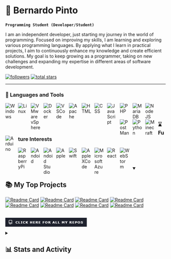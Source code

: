 # 👾 Bernardo Pinto

**`Programming Student (Developer/Student)`**

I am an independent developer, just starting my journey in the world of programming. Focused on improving my skills, I am learning and exploring various programming languages. By applying what I learn in practical projects, I aim to continuously enhance my knowledge and create efficient solutions. My goal is to keep growing as a programmer, taking on new challenges and expanding my expertise in different areas of software development.

   <p align="left">
      <a href="https://github.com/PintoBernardo?tab=followers">
         <img alt="followers" title="Follow me on Github" src="https://custom-icon-badges.demolab.com/github/followers/PintoBernardo?color=236ad3&labelColor=1155ba&style=for-the-badge&logo=person-add&label=Follow&logoColor=white"/></a>
      <a href="https://github.com/PintoBernardo?tab=repositories&sort=stargazers">
         <img alt="total stars" title="Total stars on GitHub" src="https://custom-icon-badges.demolab.com/github/stars/PintoBernardo?color=55960c&style=for-the-badge&labelColor=488207&logo=star"/></a>
   </p>

---

### 🧰 Languages and Tools

<img align="left" alt="Windows" width="30px" style="padding-right:10px;" onclick="#" src="https://cdn.jsdelivr.net/gh/devicons/devicon@latest/icons/windows11/windows11-original.svg"/>
<img align="left" alt="Linux" width="30px" style="padding-right:10px;" onclick="#" src="https://cdn.jsdelivr.net/gh/devicons/devicon@latest/icons/linux/linux-original.svg" />
<img align="left" alt="VMware vSphere" width="30px" style="padding-right:10px;" onclick="#" src="https://cdn.jsdelivr.net/gh/devicons/devicon@latest/icons/vsphere/vsphere-original.svg" />
<img align="left" alt="Docker" width="30px" style="padding-right:10px;" onclick="#" src="https://cdn.jsdelivr.net/gh/devicons/devicon@latest/icons/docker/docker-original.svg" />
<!--<img align="left" alt="Adobe XD" width="30px" style="padding-right:10px;" onclick="#" src="https://cdn.jsdelivr.net/gh/devicons/devicon@latest/icons/xd/xd-original.svg" />-->
<img align="left" alt="VSCode" width="30px" style="padding-right:10px;" onclick="#" src="https://cdn.jsdelivr.net/gh/devicons/devicon@latest/icons/vscode/vscode-original.svg" />
<img align="left" alt="Apache" width="30px" style="padding-right:10px;" onclick="#" src="https://cdn.jsdelivr.net/gh/devicons/devicon@latest/icons/apache/apache-original.svg" />
<img align="left" alt="HTML" width="30px" style="padding-right:10px;" onclick="#" src="https://cdn.jsdelivr.net/gh/devicons/devicon@latest/icons/html5/html5-original.svg" />
<img align="left" alt="CSS" width="30px" style="padding-right:10px;" onclick="#" src="https://cdn.jsdelivr.net/gh/devicons/devicon@latest/icons/css3/css3-original.svg" />
<img align="left" alt="JavaScript" width="30px" style="padding-right:10px;" onclick="#" src="https://cdn.jsdelivr.net/gh/devicons/devicon@latest/icons/javascript/javascript-original.svg" />
<img align="left" alt="PHP" width="30px" style="padding-right:10px;" onclick="#" src="https://cdn.jsdelivr.net/gh/devicons/devicon@latest/icons/php/php-original.svg" />
<img align="left" alt="MariaDB" width="30px" style="padding-right:10px;" onclick="#" src="https://cdn.jsdelivr.net/gh/devicons/devicon@latest/icons/mariadb/mariadb-original.svg" />
<img align="left" alt="NodeJS" width="30px" style="padding-right:10px;" onclick="#" src="https://cdn.jsdelivr.net/gh/devicons/devicon/icons/nodejs/nodejs-original.svg" />
<img align="left" alt="PostMan" width="30px" style="padding-right:10px;" onclick="#" src="https://cdn.jsdelivr.net/gh/devicons/devicon@latest/icons/postman/postman-original.svg" />
<img align="left" alt="Python" width="30px" style="padding-right:10px;" onclick="#" src="https://cdn.jsdelivr.net/gh/devicons/devicon@latest/icons/python/python-original.svg" />
<img align="left" alt="Minecraft" width="30px" style="padding-right:10px;" onclick="#" src="https://cdn.worldvectorlogo.com/logos/minecraft-1.svg" />
<img align="left" alt="Arduino" width="30px" style="padding-right:10px;" onclick="#" src="https://cdn.jsdelivr.net/gh/devicons/devicon@latest/icons/arduino/arduino-original.svg" />
<br />

#

### ⌛ Future Interests

<img align="left" alt="RaspberryPi" width="30px" style="padding-right:10px;" onclick="#" src="https://cdn.jsdelivr.net/gh/devicons/devicon@latest/icons/raspberrypi/raspberrypi-original.svg" />
<img align="left" alt="Andoid" width="30px" style="padding-right:10px;" onclick="#" src="https://cdn.jsdelivr.net/gh/devicons/devicon@latest/icons/android/android-plain.svg"/>
<img align="left" alt="Andoid Studio" width="30px" style="padding-right:10px;" onclick="#" src="https://cdn.jsdelivr.net/gh/devicons/devicon@latest/icons/androidstudio/androidstudio-original.svg"/>
<img align="left" alt="Apple" width="30px" style="padding-right:10px;" onclick="#" src="https://cdn.jsdelivr.net/gh/devicons/devicon@latest/icons/apple/apple-original.svg"/>
<img align="left" alt="Swift" width="30px" style="padding-right:10px;" onclick="#" src="https://cdn.jsdelivr.net/gh/devicons/devicon@latest/icons/swift/swift-original.svg"/>
<img align="left" alt="Apple XCode" width="30px" style="padding-right:10px;" onclick="#" src="https://cdn.jsdelivr.net/gh/devicons/devicon@latest/icons/xcode/xcode-original.svg"/>
<img align="left" alt="Microsoft Azure" width="30px" style="padding-right:10px;" onclick="#" src="https://cdn.jsdelivr.net/gh/devicons/devicon@latest/icons/azure/azure-original.svg"/>
<img align="left" alt="React" width="30px" style="padding-right:10px;" onclick="#" src="https://cdn.jsdelivr.net/gh/devicons/devicon/icons/react/react-original.svg" />
<img align="left" alt="WebStorm" width="30px" style="padding-right:10px;" onclick="#" src="https://cdn.jsdelivr.net/gh/devicons/devicon@latest/icons/webstorm/webstorm-original.svg" />
<br />

#


<details open> 
  <summary><h2>📚 My Top Projects</h2></summary>

[![Readme Card](https://github-readme-stats.vercel.app/api/pin/?username=PintoBernardo&repo=PintoBernardo&show_owner=true&theme=github_dark)](https://github.com/anuraghazra/github-readme-stats)
[![Readme Card](https://github-readme-stats.vercel.app/api/pin/?username=PintoBernardo&repo=PintoBernardo&show_owner=true&theme=github_dark)](https://github.com/anuraghazra/github-readme-stats)
[![Readme Card](https://github-readme-stats.vercel.app/api/pin/?username=PintoBernardo&repo=PintoBernardo&show_owner=true&theme=github_dark)](https://github.com/anuraghazra/github-readme-stats)
[![Readme Card](https://github-readme-stats.vercel.app/api/pin/?username=PintoBernardo&repo=PintoBernardo&show_owner=true&theme=github_dark)](https://github.com/anuraghazra/github-readme-stats)
[![Readme Card](https://github-readme-stats.vercel.app/api/pin/?username=PintoBernardo&repo=PintoBernardo&show_owner=true&theme=github_dark)](https://github.com/anuraghazra/github-readme-stats)
[![Readme Card](https://github-readme-stats.vercel.app/api/pin/?username=PintoBernardo&repo=PintoBernardo&show_owner=true&theme=github_dark)](https://github.com/anuraghazra/github-readme-stats)
[![Readme Card](https://github-readme-stats.vercel.app/api/pin/?username=PintoBernardo&repo=PintoBernardo&show_owner=true&theme=github_dark)](https://github.com/anuraghazra/github-readme-stats)
[![Readme Card](https://github-readme-stats.vercel.app/api/pin/?username=PintoBernardo&repo=PintoBernardo&show_owner=true&theme=github_dark)](https://github.com/anuraghazra/github-readme-stats)

<br />

<img align="left" alt="Click Here For All My Repos" src="images/Click Here For All My Repos.png" />

</details>



#

<details> 
  <summary><h2>📊 Stats and Activity</h2></summary>

  <h3>🔥 Streak Stats</h3>
  
[![GitHub Streak](https://streak-stats.demolab.com?user=PintoBernardo&theme=github-dark-blue)](https://git.io/streak-stats)

  <h3>💻 GitHub Profile Stats</h3>
  
![Bernardo's GitHub stats](https://github-readme-stats.vercel.app/api?username=PintoBernardo&show_icons=true&theme=github_dark)
![Most Used Languages](https://github-readme-stats.vercel.app/api/top-langs/?username=PintoBernardo&layout=compact&theme=github_dark)

  <br/>

[![Bernardo's Activity Graph](https://github-readme-activity-graph.vercel.app/graph?username=PintoBernardo&theme=github-dark)](https://github.com/ashutosh00710/github-readme-activity-graph)

  <b>Note:</b> The top languages indicate the ones used in my public code, not my level of experience or expertise.

</details>

#
<!--
<details>
 <summary><h3>👨‍💻 Forrest's Coding Journey</h3></summary>
   I started my coding journey as a naive computer science student with a passion to learn everything I could about this programming world - code, unix, linux, theory. And all the while, teaching myself iOS development with a dream to build my own app, but that soon got overshadowed by my desire to excel in Java. A desire that landed me a full-stack software engineering job upon graduation. However, I had another desire I had been pursuing throughout this time - YouTube content creation. I eventually ended up quitting my software engineering job to pursue YouTube full-time, and that has been my focus ever since. But there's something that's always bothered me about my journey - abandoning my dream of building my own app to pursue the safe route, a job. Now I've already taken the leap away from that safety net into this uncomfortable, unexplored world that it being a creator. And it worked out, but again, it became comfortable. It's easier to create a video than go out on a ledge and build my own product. I do have to eat, at the end of the day, but I think it's time. It's time to get uncomfortable again. I have a burning desire to get back on the horse, and fulfill that dream younger me had of building my own app, my own product. And in order to do that, I'll be implmementing a few measures to streamline my YouTube content to focus more time on fulfilling that dream - a dream that I'll be ready to tackle in 2023 due to the measure I'm putting in place now until the end of 2022. Don't wait up, because I'm coming.
-->
